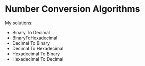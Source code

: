 # Number Conversion Algorithms 

My solutions:

* Binary To Decimal
* BinaryToHexadecimal
* Decimal To Binary
* Decimal To Hexadecimal
* Hexadecimal To Binary
* Hexadecimal To Decimal

